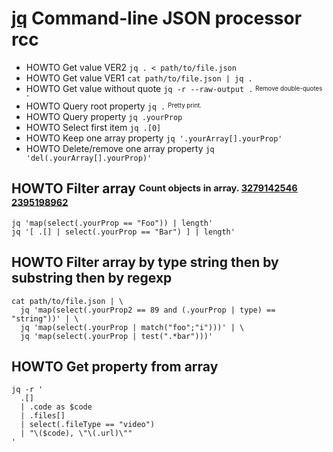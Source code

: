 # [jq][] Command-line JSON processor rcc

[jq]: https://github.com/jqlang/jq

* HOWTO Get value  VER2 `jq . < path/to/file.json`
* HOWTO Get value  VER1 `cat path/to/file.json | jq .`
* HOWTO Get value without quote `jq -r --raw-output .` <sup><sub>Remove double-quotes `"`</sub></sup>
* HOWTO Query root property `jq .` <sup><sub>Pretty print.</sub></sup>
* HOWTO Query property `jq .yourProp`
* HOWTO Select first item `jq .[0]`
* HOWTO Keep one array property `jq '.yourArray[].yourProp'`
* HOWTO Delete/remove one array property `jq 'del(.yourArray[].yourProp)'`

## HOWTO Filter array <sup><sub>Count objects in array. [3279142546][] [2395198962][]</sub></sup>

    jq 'map(select(.yourProp == "Foo")) | length'
    jq '[ .[] | select(.yourProp == "Bar") ] | length'

[3279142546]: https://stackoverflow.com/questions/26701538/how-to-filter-an-array-of-objects-based-on-values-in-an-inner-array-with-jq#26701851
[2395198962]: https://stackoverflow.com/questions/38121740/how-to-filter-array-of-objects-by-element-property-values-using-jq#38126806

## HOWTO Filter array by type string then by substring then by regexp

    cat path/to/file.json | \
      jq 'map(select(.yourProp2 == 89 and (.yourProp | type) == "string"))' | \
      jq 'map(select(.yourProp | match("foo";"i")))' | \
      jq 'map(select(.yourProp | test(".*bar")))'

## HOWTO Get property from array

    jq -r '
      .[]
      | .code as $code
      | .files[]
      | select(.fileType == "video")
      | "\($code), \"\(.url)\""
    '
